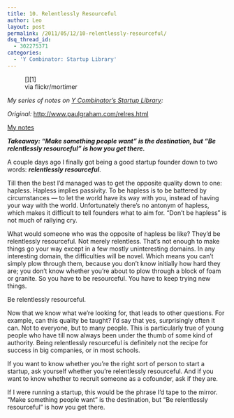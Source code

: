 ```yaml
---
title: 10. Relentlessly Resourceful
author: Leo
layout: post
permalink: /2011/05/12/10-relentlessly-resourceful/
dsq_thread_id:
  - 302275371
categories:
  - 'Y Combinator: Startup Library'
---
```

<figure id="attachment_294" style="width: 640px" class="wp-caption aligncenter">[<img class="size-full wp-image-294" title="Resourceful" src="http://i1.wp.com/leogau.org/blog/wp-content/uploads/2011/04/127194972_8e6cbc4b37_z.jpg?fit=640%2C480" alt="" srcset="http://i2.wp.com/leogau.org/blog/wp-content/uploads/2011/04/127194972_8e6cbc4b37_z.jpg?resize=300%2C225 300w, http://i2.wp.com/leogau.org/blog/wp-content/uploads/2011/04/127194972_8e6cbc4b37_z.jpg?w=640 640w" sizes="(max-width: 640px) 100vw, 640px" data-recalc-dims="1" />][1]<figcaption class="wp-caption-text">via flickr/mortimer</figcaption></figure> 

*My series of notes on [Y Combinator’s Startup Library][2]:*

*Original:* <a title="http://www.paulgraham.com/relres.html" href="http://www.paulgraham.com/relres.html" target="_blank">http://www.paulgraham.com/relres.html</a>

<span style="text-decoration: underline;">My notes</span>

***Takeaway: &#8220;Make something people want&#8221; is the destination, but &#8220;Be relentlessly resourceful&#8221; is how you get there.***

A couple days ago I finally got being a good startup founder down to two words: ***relentlessly resourceful***.

Till then the best I&#8217;d managed was to get the opposite quality down to one: hapless. Hapless implies passivity. To be hapless is to be battered by circumstances &#8212; to let the world have its way with you, instead of having your way with the world. Unfortunately there&#8217;s no antonym of hapless, which makes it difficult to tell founders what to aim for. &#8220;Don&#8217;t be hapless&#8221; is not much of rallying cry.

What would someone who was the opposite of hapless be like? They&#8217;d be relentlessly resourceful. Not merely relentless. That&#8217;s not enough to make things go your way except in a few mostly uninteresting domains. In any interesting domain, the difficulties will be novel. Which means you can&#8217;t simply plow through them, because you don&#8217;t know initially how hard they are; you don&#8217;t know whether you&#8217;re about to plow through a block of foam or granite. So you have to be resourceful. You have to keep trying new things.

Be relentlessly resourceful.

Now that we know what we&#8217;re looking for, that leads to other questions. For example, can this quality be taught? I&#8217;d say that yes, surprisingly often it can. Not to everyone, but to many people. This is particularly true of young people who have till now always been under the thumb of some kind of authority. Being relentlessly resourceful is definitely not the recipe for success in big companies, or in most schools.

If you want to know whether you&#8217;re the right sort of person to start a startup, ask yourself whether you&#8217;re relentlessly resourceful. And if you want to know whether to recruit someone as a cofounder, ask if they are.

If I were running a startup, this would be the phrase I&#8217;d tape to the mirror. &#8220;Make something people want&#8221; is the destination, but &#8220;Be relentlessly resourceful&#8221; is how you get there.

 [1]: http://i0.wp.com/leogau.org/blog/wp-content/uploads/2011/04/127194972_8e6cbc4b37_z.jpg
 [2]: http://ycombinator.com/lib.html